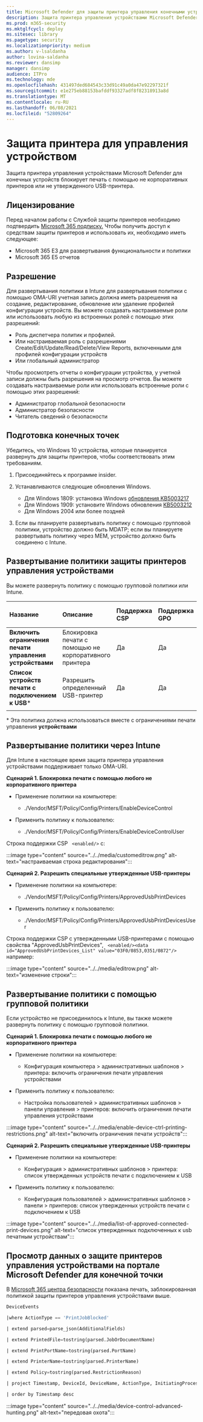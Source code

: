 ```yaml
---
title: Microsoft Defender для защиты принтера управления конечными устройствами
description: Защита принтера управления устройствами Microsoft Defender для конечных устройств блокирует печать с помощью не корпоративных принтеров или не утвержденного USB-принтера.
ms.prod: m365-security
ms.mktglfcycl: deploy
ms.sitesec: library
ms.pagetype: security
ms.localizationpriority: medium
ms.author: v-lsaldanha
author: lovina-saldanha
ms.reviewer: dansimp
manager: dansimp
audience: ITPro
ms.technology: mde
ms.openlocfilehash: 431497ded684543c33d91c49a0da47e92297321f
ms.sourcegitcommit: e1e275eb88153bafddf93327adf8f82318913a8d
ms.translationtype: MT
ms.contentlocale: ru-RU
ms.lasthandoff: 06/08/2021
ms.locfileid: "52809264"
---
```

# <a name="device-control-printer-protection"></a>Защита принтера для управления устройством 

Защита принтера управления устройствами Microsoft Defender для конечных устройств блокирует печать с помощью не корпоративных принтеров или не утвержденного USB-принтера.

## <a name="licensing"></a>Лицензирование 

Перед началом работы с Службой защиты принтеров необходимо подтвердить [Microsoft 365 подписку.](https://www.microsoft.com/microsoft-365/compare-microsoft-365-enterprise-plans?rtc=1) Чтобы получить доступ к средствам защиты принтеров и использовать их, необходимо иметь следующее:

- Microsoft 365 E3 для развертывания функциональности и политики 
- Microsoft 365 E5 отчетов 

## <a name="permission"></a>Разрешение 

Для развертывания политики в Intune для развертывания политики с помощью OMA-URI учетная запись должна иметь разрешения на создание, редактирование, обновление или удаление профилей конфигурации устройств. Вы можете создавать настраиваемые роли или использовать любую из встроенных ролей с помощью этих разрешений:  

- Роль диспетчера политик и профилей. 
- Или настраиваемая роль с разрешениями Create/Edit/Update/Read/Delete/View Reports, включенными для профилей конфигурации устройств  
- Или глобальный администратор

Чтобы просмотреть отчеты о конфигурации устройства, у учетной записи должны быть разрешения на просмотр отчетов. Вы можете создавать настраиваемые роли или использовать встроенные роли с помощью этих разрешений:  

- Администратор глобальной безопасности
- Администратор безопасности
- Читатель сведений о безопасности 

## <a name="prepare-your-endpoints"></a>Подготовка конечных точек

Убедитесь, что Windows 10 устройства, которые планируется развернуть для защиты принтеров, чтобы соответствовать этим требованиям.

1. Присоединяйтесь к программе insider.

1. Устанавливаются следующие обновления Windows. 

    - Для Windows 1809: установка Windows [обновления KB5003217](https://support.microsoft.com/en-us/topic/may-20-2021-kb5003217-os-build-17763-1971-preview-08687c95-0740-421b-a205-54aa2c716b46) 
    - Для Windows 1909: установите Windows обновления [KB5003212](https://support.microsoft.com/en-us/topic/may-20-2021-kb5003212-os-build-18363-1593-preview-05381524-8380-4b30-b783-e330cad3d4a1)
    - Для Windows 2004 или более поздней 
    
1. Если вы планируете развертывать политику с помощью групповой политики, устройство должно быть MDATP; если вы планируете развертывать политику через MEM, устройство должно быть соединено с Intune.

## <a name="deploy-device-control-printer-protection-policy"></a>Развертывание политики защиты принтеров управления устройствами

Вы можете развернуть политику с помощью групповой политики или Intune.

| Название | Описание | Поддержка CSP | Поддержка GPO | Поддержка на основе пользователя | Поддержка на основе машин |
|:--|:--|:--|:--|:--|:--|
|**Включить ограничения печати управления устройствами**|Блокировка печати с помощью не корпоративного принтера|Да|Да|Да|Да|
|**Список устройств печати с подключением к USB**\*|Разрешить определенный USB-принтер|Да|Да|Да|Да|
|||||||

\* Эта политика должна использоваться вместе с ограничениями печати управления **устройствами**
## <a name="deploy-policy-via-intune"></a>Развертывание политики через Intune 

Для Intune в настоящее время защита принтера управления устройствами поддерживает только OMA-URI.

**Сценарий 1. Блокировка печати с помощью любого не корпоративного принтера** 

 - Применение политики на компьютере: 

    - ./Vendor/MSFT/Policy/Config/Printers/EnableDeviceControl 

- Применить политику к пользователю: 

    - ./Vendor/MSFT/Policy/Config/Printers/EnableDeviceControlUser 

Строка поддержки CSP `` <enabled/>`` с: 

:::image type="content" source="../../media/customeditrow.png" alt-text="настраиваемая строка редактирования":::

**Сценарий 2. Разрешить специальные утвержденные USB-принтеры**

- Применение политики на компьютере: 

    - ./Vendor/MSFT/Policy/Config/Printers/ApprovedUsbPrintDevices 

- Применить политику к пользователю: 

    - ./Vendor/MSFT/Policy/Config/Printers/ApprovedUsbPrintDevicesUser  

Строка поддержки CSP с утвержденными USB-принтерами с помощью свойства "ApprovedUsbPrintDevices", `` <enabled/><data id="ApprovedUsbPrintDevices_List" value="03F0/0853,0351/0872"/>`` например: 

:::image type="content" source="../../media/editrow.png" alt-text="изменение строки":::

## <a name="deploy-policy-via-group-policy"></a>Развертывание политики с помощью групповой политики 

Если устройство не присоединилось к Intune, вы также можете развернуть политику с помощью групповой политики. 

**Сценарий 1. Блокировка печати с помощью любого не корпоративного принтера** 

- Применение политики на компьютере: 

    - Конфигурация компьютера > административных шаблонов > принтера: включить ограничения печати управления устройствами 

- Применить политику к пользователю: 

    - Настройка пользователей > административных шаблонов > панели управления > принтеров: включить ограничения печати управления устройствами 

:::image type="content" source="../../media/enable-device-ctrl-printing-restrictions.png" alt-text="включить ограничения печати устройств":::
 

**Сценарий 2. Разрешить специальные утвержденные USB-принтеры**

- Применение политики на компьютере: 

    - Конфигурация > административных шаблонов > принтера: список утвержденных устройств печати с подключением к USB 

- Применить политику к пользователю:  

    - Конфигурация пользователей > административных шаблонов > панели > принтеров: список утвержденных устройств печати с подключением к USB 
 
 :::image type="content" source="../../media/list-of-approved-connected-print-devices.png" alt-text="список утвержденных подключенных к usb печатным устройствам":::

## <a name="view-device-control-printer-protection-data-in-microsoft-defender-for-endpoint-portal"></a>Просмотр данных о защите принтеров управления устройствами на портале Microsoft Defender для конечной точки 

В [Microsoft 365 центра безопасности](https://security.microsoft.com) показана печать, заблокированная политикой защиты принтеров управления устройствами выше.
 
```sql
DeviceEvents 

|where ActionType == 'PrintJobBlocked' 

| extend parsed=parse_json(AdditionalFields) 

| extend PrintedFile=tostring(parsed.JobOrDocumentName) 

| extend PrintPortName=tostring(parsed.PortName) 

| extend PrinterName=tostring(parsed.PrinterName) 

| extend Policy=tostring(parsed.RestrictionReason)  

| project Timestamp, DeviceId, DeviceName, ActionType, InitiatingProcessAccountName,Policy, PrintedFile, PrinterName, PrintPortName, AdditionalFields 

| order by Timestamp desc 
```

 :::image type="content" source="../../media/device-control-advanced-hunting.png" alt-text="передовая охота":::
